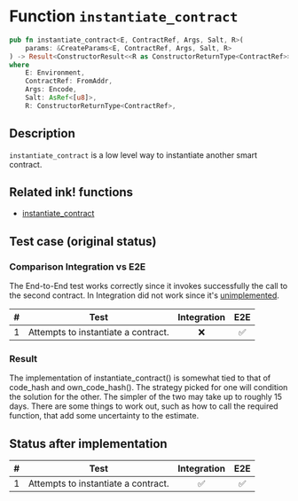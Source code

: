 # Function `instantiate_contract`

```rust
pub fn instantiate_contract<E, ContractRef, Args, Salt, R>(
    params: &CreateParams<E, ContractRef, Args, Salt, R>
) -> Result<ConstructorResult<<R as ConstructorReturnType<ContractRef>>::Output>>
where
    E: Environment,
    ContractRef: FromAddr,
    Args: Encode,
    Salt: AsRef<[u8]>,
    R: ConstructorReturnType<ContractRef>,
```

## Description

`instantiate_contract` is a low level way to instantiate another smart contract.

## Related ink! functions

- [instantiate_contract](https://paritytech.github.io/ink/ink_env/fn.instantiate_contract.html)

## Test case (original status)

### Comparison Integration vs E2E

The End-to-End test works correctly since it invokes successfully the call to the second contract. In Integration did not work since it's [unimplemented](https://github.com/paritytech/ink/blob/c2af39883aab48c71dc09dac5d06583f2e84dc54/crates/env/src/engine/off_chain/impls.rs#L464).

| \#  | Test                                                            | Integration | E2E |
| --- | --------------------------------------------------------------- | :---------: | :-: |
| 1   | Attempts to instantiate a contract.                             |     ❌      | ✅  |

### Result

The implementation of instantiate_contract() is somewhat tied to that of code_hash and own_code_hash(). The strategy picked for one will condition the solution for the other. The simpler of the two may take up to roughly 15 days. There are some things to work out, such as how to call the required function, that add some uncertainty to the estimate.

## Status after implementation

| \#  | Test                                                            | Integration | E2E |
| --- | --------------------------------------------------------------- | :---------: | :-: |
| 1   | Attempts to instantiate a contract.                             |     ✅      | ✅  |
